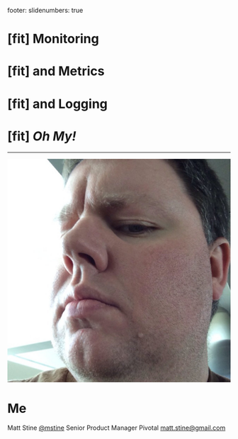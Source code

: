 footer:
slidenumbers: true

# [fit] Monitoring
# [fit] and Metrics
# [fit] and Logging
# [fit] _**Oh My!**_

---

![left](../Common/images/mattmug.jpeg)
# Me

Matt Stine [@mstine](http://twitter.com/mstine)
Senior Product Manager
Pivotal
[matt.stine@gmail.com](mailto:matt.stine@gmail.com)
